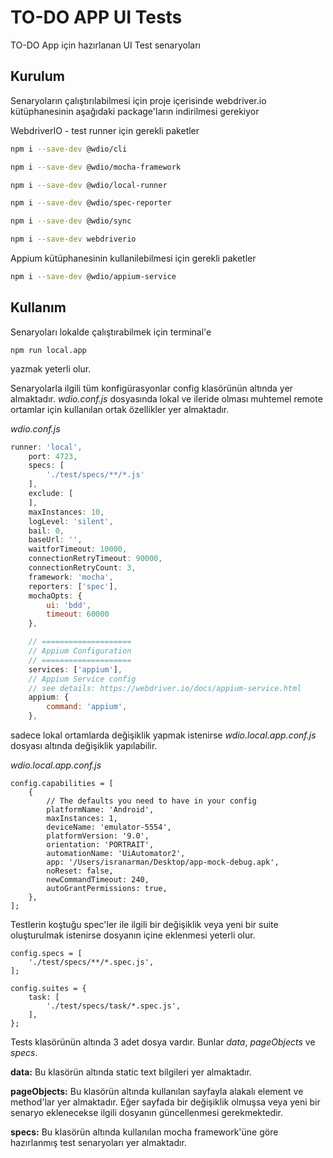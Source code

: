 # TO-DO APP UI Tests

TO-DO App için hazırlanan UI Test senaryoları

## Kurulum

Senaryoların çalıştırılabilmesi için proje içerisinde webdriver.io kütüphanesinin aşağıdaki package'ların indirilmesi gerekiyor

WebdriverIO - test runner için gerekli paketler
```bash
npm i --save-dev @wdio/cli
```
```bash
npm i --save-dev @wdio/mocha-framework
```
```bash
npm i --save-dev @wdio/local-runner
```
```bash
npm i --save-dev @wdio/spec-reporter
```
```bash
npm i --save-dev @wdio/sync
```
```bash
npm i --save-dev webdriverio
```
Appium kütüphanesinin kullanilebilmesi için gerekli paketler
```bash
npm i --save-dev @wdio/appium-service
```

## Kullanım

Senaryoları lokalde çalıştırabilmek için terminal'e
```
npm run local.app
```

yazmak yeterli olur.

Senaryolarla ilgili tüm konfigürasyonlar config klasörünün altında yer almaktadır. *wdio.conf.js* dosyasında lokal ve ileride olması muhtemel remote ortamlar için kullanılan ortak özellikler yer almaktadır.

*wdio.conf.js*
```Javascript
runner: 'local',
    port: 4723,
    specs: [
        './test/specs/**/*.js'
    ],
    exclude: [
    ],
    maxInstances: 10,
    logLevel: 'silent',
    bail: 0,
    baseUrl: '',
    waitforTimeout: 10000,
    connectionRetryTimeout: 90000,
    connectionRetryCount: 3,
    framework: 'mocha',
    reporters: ['spec'],
    mochaOpts: {
        ui: 'bdd',
        timeout: 60000
    },

    // ====================
    // Appium Configuration
    // ====================
    services: ['appium'],
    // Appium Service config
    // see details: https://webdriver.io/docs/appium-service.html
    appium: {
        command: 'appium',
    },
```

sadece lokal ortamlarda değişiklik yapmak istenirse *wdio.local.app.conf.js* dosyası altında değişiklik yapılabilir.

*wdio.local.app.conf.js* 

```
config.capabilities = [
    {
        // The defaults you need to have in your config
        platformName: 'Android',
        maxInstances: 1,
        deviceName: 'emulator-5554',
        platformVersion: '9.0',
        orientation: 'PORTRAIT',
        automationName: 'UiAutomator2',
        app: '/Users/isranarman/Desktop/app-mock-debug.apk',
        noReset: false,
        newCommandTimeout: 240,
        autoGrantPermissions: true,
    },
];
```

Testlerin koştuğu spec'ler ile ilgili bir değişiklik veya yeni bir suite oluşturulmak istenirse dosyanın içine eklenmesi yeterli olur.
```
config.specs = [
    './test/specs/**/*.spec.js',
];

config.suites = {
    task: [
        './test/specs/task/*.spec.js',
    ],
};
```

Tests klasörünün altında 3 adet dosya vardır. Bunlar *data*, *pageObjects* ve *specs*.

**data:**
Bu klasörün altında static text bilgileri yer almaktadır.

**pageObjects:**
Bu klasörün altında kullanılan sayfayla alakalı element ve method'lar yer almaktadır. Eğer sayfada bir değişiklik olmuşsa veya yeni bir senaryo eklenecekse ilgili dosyanın güncellenmesi gerekmektedir.

**specs:**
Bu klasörün altında kullanılan mocha framework'üne göre hazırlanmış test senaryoları yer almaktadır.
